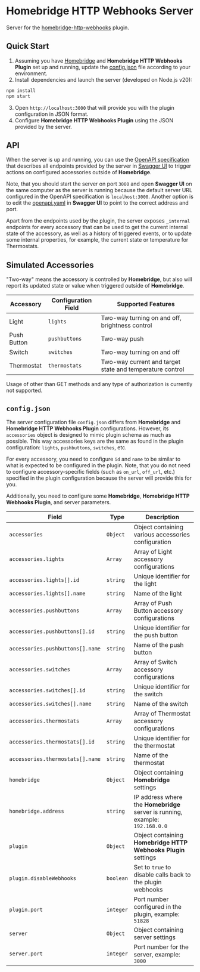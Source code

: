 # Homebridge HTTP Webhooks Server

Server for the [homebridge-http-webhooks](https://github.com/benzman81/homebridge-http-webhooks) plugin.

## Quick Start

1. Assuming you have [Homebridge](https://homebridge.io) and **Homebridge HTTP Webhooks Plugin** set up and running,
  update the [config.json](#configjson) file according to your environment.
2. Install dependencies and launch the server (developed on Node.js v20):
```sh
npm install
npm start
```
3. Open `http://localhost:3000` that will provide you with the plugin configuration in JSON format.
4. Configure **Homebridge HTTP Webhooks Plugin** using the JSON provided by the server.

## API

When the server is up and running, you can use the
[OpenAPI specification](https://github.com/loginov-rocks/homebridge-http-webhooks-server/blob/main/docs/openapi.yaml)
that describes all endpoints provided by the server in [Swagger UI](https://editor.swagger.io/) to trigger actions on
configured accessories outside of **Homebridge**.

Note, that you should start the server on port `3000` and open **Swagger UI** on the same computer as the server is
running because the default server URL configured in the OpenAPI specification is `localhost:3000`. Another option is
to edit the
[openapi.yaml](https://github.com/loginov-rocks/homebridge-http-webhooks-server/blob/main/docs/openapi.yaml) in
**Swagger UI** to point to the correct address and port.

Apart from the endpoints used by the plugin, the server exposes `_internal` endpoints for every accessory that can be
used to get the current internal state of the accessory, as well as a history of triggered events, or to update some
internal properties, for example, the current state or temperature for Thermostats.

## Simulated Accessories

"Two-way" means the accessory is controlled by **Homebridge**, but also will report its updated state or value when
triggered outside of **Homebridge**.

| Accessory   | Configuration Field | Supported Features                                       |
| ----------- | ------------------- | -------------------------------------------------------- |
| Light       | `lights`            | Two-way turning on and off, brightness control           |
| Push Button | `pushbuttons`       | Two-way push                                             |
| Switch      | `switches`          | Two-way turning on and off                               |
| Thermostat  | `thermostats`       | Two-way current and target state and temperature control |

Usage of other than GET methods and any type of authorization is currently not supported.

## `config.json`

The server configuration file `config.json` differs from **Homebridge** and **Homebridge HTTP Webhooks Plugin**
configurations. However, its `accessories` object is designed to mimic plugin schema as much as possible. This way
accessories keys are the same as found in the plugin configuration: `lights`, `pushbuttons`, `switches`, etc.

For every accessory, you need to configure `id` and `name` to be similar to what is expected to be configured in the
plugin. Note, that you do not need to configure accessory-specific fields (such as `on_url`, `off_url`, etc.) specified
in the plugin configuration because the server will provide this for you.

Additionally, you need to configure some **Homebridge**, **Homebridge HTTP Webhooks Plugin**, and server parameters.

| Field                            | Type      | Description                                                                   |
| -------------------------------- | --------- | ----------------------------------------------------------------------------- |
| `accessories`                    | `Object`  | Object containing various accessories configuration                           |
| `accessories.lights`             | `Array`   | Array of Light accessory configurations                                       |
| `accessories.lights[].id`        | `string`  | Unique identifier for the light                                               |
| `accessories.lights[].name`      | `string`  | Name of the light                                                             |
| `accessories.pushbuttons`        | `Array`   | Array of Push Button accessory configurations                                 |
| `accessories.pushbuttons[].id`   | `string`  | Unique identifier for the push button                                         |
| `accessories.pushbuttons[].name` | `string`  | Name of the push button                                                       |
| `accessories.switches`           | `Array`   | Array of Switch accessory configurations                                      |
| `accessories.switches[].id`      | `string`  | Unique identifier for the switch                                              |
| `accessories.switches[].name`    | `string`  | Name of the switch                                                            |
| `accessories.thermostats`        | `Array`   | Array of Thermostat accessory configurations                                  |
| `accessories.thermostats[].id`   | `string`  | Unique identifier for the thermostat                                          |
| `accessories.thermostats[].name` | `string`  | Name of the thermostat                                                        |
| `homebridge`                     | `Object`  | Object containing **Homebridge** settings                                     |
| `homebridge.address`             | `string`  | IP address where the **Homebridge** server is running, example: `192.168.0.0` |
| `plugin`                         | `Object`  | Object containing **Homebridge HTTP Webhooks Plugin** settings                |
| `plugin.disableWebhooks`         | `boolean` | Set to `true` to disable calls back to the plugin webhooks                    |
| `plugin.port`                    | `integer` | Port number configured in the plugin, example: `51828`                        |
| `server`                         | `Object`  | Object containing server settings                                             |
| `server.port`                    | `integer` | Port number for the server, example: `3000`                                   |
